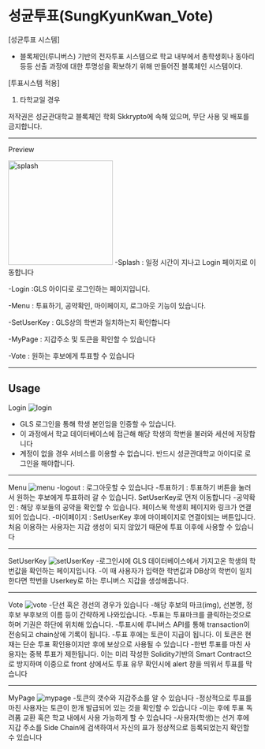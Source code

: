 # 성균투표(SungKyunKwan_Vote)

[성균투표 시스템]

- 블록체인(루니버스) 기반의 전자투표 시스템으로 학교 내부에서 총학생회나 동아리 등등 선출 과정에 대한 투명성을 확보하기 위해 만들어진 블록체인 시스템이다. 

[투표시스템 적용]

1. 타학교일 경우

저작권은 성균관대학교 블록체인 학회 Skkrypto에 속해 있으며, 무단 사용 및 배포를 금지합니다.

-------------------
Preview

<img width="212" alt="splash" src="https://user-images.githubusercontent.com/51280827/77818530-7dae1000-7116-11ea-8046-948acc7ae2c0.png">
-Splash : 일정 시간이 지나고 Login 페이지로 이동합니다

-Login :GLS 아이디로 로그인하는 페이지입니다.

-Menu : 투표하기, 공약확인, 마이페이지, 로그아웃 기능이 있습니다.

-SetUserKey : GLS상의 학번과 일치하는지 확인합니다

-MyPage : 지갑주소 및 토큰을 확인할 수 있습니다

-Vote : 원하는 후보에게 투표할 수 있습니다

-----------------
Usage
------------------
Login
![login](https://user-images.githubusercontent.com/51280827/77818531-80a90080-7116-11ea-9496-2a37b4ced3cc.png)
- GLS 로그인을 통해 학생 본인임을 인증할 수 있습니다. 
- 이 과정에서 학교 데이터베이스에 접근해 해당 학생의 학번을 불러와 세션에 저장합니다
- 계정이 없을 경우 서비스를 이용할 수 없습니다. 반드시 성균관대학교 아이디로 로그인을 해야합니다.

---------------------
Menu
![menu](https://user-images.githubusercontent.com/51280827/77818532-830b5a80-7116-11ea-997c-7bdf1ec42c6a.PNG)
-logout : 로그아웃할 수 있습니다
-투표하기 : 투표하기 버튼을 눌러서 원하는 후보에게 투표하러 갈 수 있습니다. SetUserKey로 먼저 이동합니다
-공약확인 : 해당 후보들의 공약을 확인할 수 있습니다. 페이스북 학생회 페이지와 링크가 연결되어 있습니다.
-마이페이지 : SetUserKey 후에 마이페이지로 연결이되는 버튼입니다. 처음 이용하는 사용자는 지갑 생성이 되지 않았기 때문에 투표 이후에 사용할 수 있습니다

-----------------
SetUserKey
![setUserKey](https://user-images.githubusercontent.com/51280827/77818534-84d51e00-7116-11ea-84e0-7c27376f8500.PNG)
-로그인시에 GLS 데이터베이스에서 가지고온 학생의 학번값을 확인하는 페이지입니다. 
-이 때 사용자가 입력한 학번값과 DB상의 학번이 일치한다면 학번을 Userkey로 하는 루니버스 지갑을 생성해줍니다.

---------------
Vote
![vote](https://user-images.githubusercontent.com/51280827/77818537-87d00e80-7116-11ea-9a07-abfe929275c9.PNG)
-단선 혹은 경선의 경우가 있습니다
-해당 후보의 마크(img), 선본명, 정후보 부후보의 이름 등이 간략하게 나와있습니다.
-투표는 투표마크를 클릭하는것으로 하며 기권은 하단에 위치해 있습니다.
-투표시에 루니버스 API를 통해 transaction이 전송되고 chain상에 기록이 됩니다. 
-투표 후에는 토큰이 지급이 됩니다. 이 토큰은 현재는 단순 투표 확인용이지만 후에 보상으로 사용될 수 있습니다
-한번 투표를 마친 사용자는 중복 투표가 제한됩니다. 이는 미리 작성한 Solidity기반의 Smart Contract으로 방지하며 이중으로 front 상에서도 투표 유무 확인시에 alert 창을 띄워서 투표를 막습니다

--------------
MyPage
![mypage](https://user-images.githubusercontent.com/51280827/77818536-869ee180-7116-11ea-983e-7ce0cef1cb35.png)
-토큰의 갯수와 지갑주소를 알 수 있습니다
-정상적으로 투표를 마친 사용자는 토큰이 한개 발급되어 있는 것을 확인할 수 있습니다
-이는 후에 투표 독려품 교환 혹은 학교 내에서 사용 가능하게 할 수 있습니다
-사용자(학생)는 선거 후에 지갑 주소를 Side Chain에 검색하여서 자신의 표가 정상적으로 등록되었는지 확인할 수 있습니다
